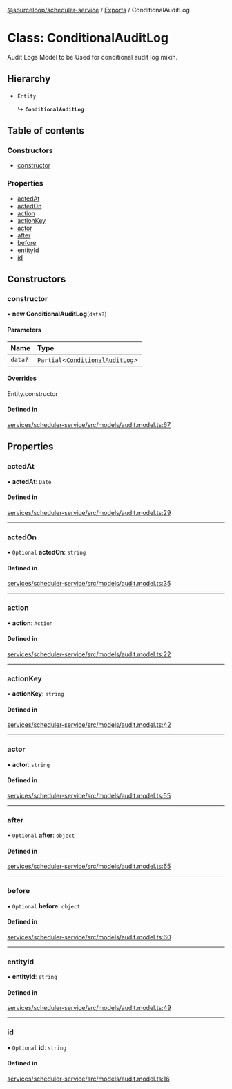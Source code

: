 [@sourceloop/scheduler-service](../README.md) / [Exports](../modules.md) / ConditionalAuditLog

# Class: ConditionalAuditLog

Audit Logs Model to be Used for conditional audit log mixin.

## Hierarchy

- `Entity`

  ↳ **`ConditionalAuditLog`**

## Table of contents

### Constructors

- [constructor](ConditionalAuditLog.md#constructor)

### Properties

- [actedAt](ConditionalAuditLog.md#actedat)
- [actedOn](ConditionalAuditLog.md#actedon)
- [action](ConditionalAuditLog.md#action)
- [actionKey](ConditionalAuditLog.md#actionkey)
- [actor](ConditionalAuditLog.md#actor)
- [after](ConditionalAuditLog.md#after)
- [before](ConditionalAuditLog.md#before)
- [entityId](ConditionalAuditLog.md#entityid)
- [id](ConditionalAuditLog.md#id)

## Constructors

### constructor

• **new ConditionalAuditLog**(`data?`)

#### Parameters

| Name | Type |
| :------ | :------ |
| `data?` | `Partial`<[`ConditionalAuditLog`](ConditionalAuditLog.md)\> |

#### Overrides

Entity.constructor

#### Defined in

[services/scheduler-service/src/models/audit.model.ts:67](https://github.com/sourcefuse/loopback4-microservice-catalog/blob/53060ad88/services/scheduler-service/src/models/audit.model.ts#L67)

## Properties

### actedAt

• **actedAt**: `Date`

#### Defined in

[services/scheduler-service/src/models/audit.model.ts:29](https://github.com/sourcefuse/loopback4-microservice-catalog/blob/53060ad88/services/scheduler-service/src/models/audit.model.ts#L29)

___

### actedOn

• `Optional` **actedOn**: `string`

#### Defined in

[services/scheduler-service/src/models/audit.model.ts:35](https://github.com/sourcefuse/loopback4-microservice-catalog/blob/53060ad88/services/scheduler-service/src/models/audit.model.ts#L35)

___

### action

• **action**: `Action`

#### Defined in

[services/scheduler-service/src/models/audit.model.ts:22](https://github.com/sourcefuse/loopback4-microservice-catalog/blob/53060ad88/services/scheduler-service/src/models/audit.model.ts#L22)

___

### actionKey

• **actionKey**: `string`

#### Defined in

[services/scheduler-service/src/models/audit.model.ts:42](https://github.com/sourcefuse/loopback4-microservice-catalog/blob/53060ad88/services/scheduler-service/src/models/audit.model.ts#L42)

___

### actor

• **actor**: `string`

#### Defined in

[services/scheduler-service/src/models/audit.model.ts:55](https://github.com/sourcefuse/loopback4-microservice-catalog/blob/53060ad88/services/scheduler-service/src/models/audit.model.ts#L55)

___

### after

• `Optional` **after**: `object`

#### Defined in

[services/scheduler-service/src/models/audit.model.ts:65](https://github.com/sourcefuse/loopback4-microservice-catalog/blob/53060ad88/services/scheduler-service/src/models/audit.model.ts#L65)

___

### before

• `Optional` **before**: `object`

#### Defined in

[services/scheduler-service/src/models/audit.model.ts:60](https://github.com/sourcefuse/loopback4-microservice-catalog/blob/53060ad88/services/scheduler-service/src/models/audit.model.ts#L60)

___

### entityId

• **entityId**: `string`

#### Defined in

[services/scheduler-service/src/models/audit.model.ts:49](https://github.com/sourcefuse/loopback4-microservice-catalog/blob/53060ad88/services/scheduler-service/src/models/audit.model.ts#L49)

___

### id

• `Optional` **id**: `string`

#### Defined in

[services/scheduler-service/src/models/audit.model.ts:16](https://github.com/sourcefuse/loopback4-microservice-catalog/blob/53060ad88/services/scheduler-service/src/models/audit.model.ts#L16)
